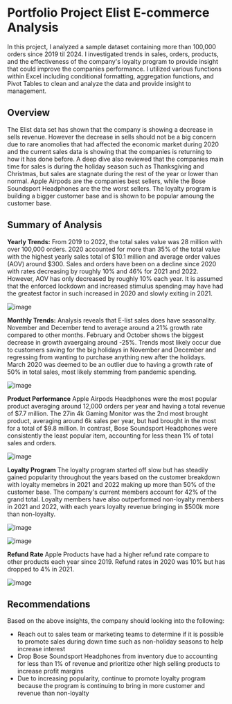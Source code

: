 # Portfolio Project Elist E-commerce Analysis

In this project, I analyzed a sample dataset containing more than 100,000 orders since 2019 til 2024.  I investigated trends in sales, orders, products, and the effectiveness of the company's loyalty program to provide insight that could improve the companies performance. I utilized various functions within Excel including conditional formatting, aggregation functions, and Pivot Tables to clean and analyze the data and provide insight to management.


## Overview
The Elist data set has shown that the company is showing a decrease in sells revenue. However the decrease in sells should not be a big concern due to rare anomolies that had affected the economic market during 2020 and the current sales data is showing that the companies is returning to how it has done before. A deep dive also reviewed that the companies main time for sales is during the holiday season such as Thanksgiving and Christmas, but sales are stagnate during the rest of the year or lower than normal. Apple Airpods are the companies best sellers, while the Bose Soundsport Headphones are the the worst sellers. The loyalty program is building a bigger customer base and is shown to be popular amoung the customer base.



## Summary of Analysis
**Yearly Trends:** From 2019 to 2022, the total sales value was 28 million with over 100,000 orders. 2020 accounted for more than 35% of the total value with the highest yearly sales total of $10.1 million and average order values (AOV) around $300. Sales and orders have been on a decline since 2020 with rates decreasing by roughly 10% and 46% for 2021 and 2022. However, AOV has only decreased by roughly 10% each year. It is assumed that the enforced lockdown and increased stimulus spending may have had the greatest factor in such increased in 2020 and slowly exiting in 2021.

![image](https://github.com/LeTie123/Elist_analysis/assets/147008583/ff19628d-27d4-40e4-b09a-d476408eb232)



**Monthly Trends:** Analysis reveals that E-list sales does have seasonality. November and December tend to average around a 21% growth rate compared to other months. February and October shows the biggest decrease in growth avaergaing around -25%. Trends most likely occur due to customers saving for the big holidays in November and December and regressing from wanting to purchase anything new after the holidays. March 2020 was deemed to be an outlier due to having a growth rate of 50% in total sales, most likely stemming from pandemic spending.

![image](https://github.com/LeTie123/Elist_analysis/assets/147008583/a29dc2bc-2ebc-4b1e-a428-ab6d1991f76d)

 

**Product Performance** Apple Airpods Headphones were the most popular product averaging around 12,000 orders per year and having a total revenue of $7.7 million. The 27in 4k Gaming Monitor was the 2nd most brought product, averaging around 6k sales per year, but had brought in the most for a total of $9.8 million. In contrast, Bose Soundsport Headphones were consistently the least popular item, accounting for less thean 1% of total sales and orders.

![image](https://github.com/LeTie123/Elist_analysis/assets/147008583/226e00ba-9709-4620-9ec0-6bc6e75f5a0a)


**Loyalty Program** 
The loyalty program started off slow but has steadily gained popularity throughout the years based on the customer breakdown with loyalty memebrs in 2021 and 2022 making up more than 50% of the customer base. The company's current members account for 42% of the grand total. Loyalty members have also outperformed non-loyalty members in 2021 and 2022, with each years loyalty revenue bringing in $500k more than non-loyalty.

![image](https://github.com/LeTie123/Elist_analysis/assets/147008583/60f1baa5-7677-4a3d-8be2-d1dcf20dd543)


![image](https://github.com/LeTie123/Elist_analysis/assets/147008583/6e440b55-5a60-4739-b815-144257fef513)


**Refund Rate**
Apple Products have had a higher refund rate compare to other products each year since 2019. Refund rates in 2020 was 10% but has dropped to 4% in 2021. 

![image](https://github.com/LeTie123/Elist_analysis/assets/147008583/848514bc-f724-4cf2-8c6b-dcc3cb9e4990)


## Recommendations
Based on the above insights, the company should looking into the following:

* Reach out to sales team or marketing teams to determine if it is possible to promote sales during down time such as non-holiday seasons to help increase interest
* Drop Bose Soundsport Headphones from inventory due to accounting for less than 1% of revenue and prioritize other high selling products to increase profit margins
* Due to increasing popularity, continue to promote loyalty program because the program is continuing to bring in more customer and revenue than non-loyalty 
